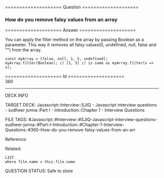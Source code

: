 ==================== Question ====================  

### How do you remove falsy values from an array  

==================== Answer ====================  

You can apply the filter method on the array by passing Boolean as a parameter. This way it removes all falsy values(0, undefined, null, false and "") from the array.

<!-- codeblock-start -->
<pre><code class="hljs language-javascript"><span class="hljs-keyword">const</span> myArray = [<span class="hljs-literal">false</span>, <span class="hljs-literal">null</span>, <span class="hljs-number">1</span>, <span class="hljs-number">5</span>, <span class="hljs-literal">undefined</span>];
myArray.<span class="hljs-title function_">filter</span>(<span class="hljs-title class_">Boolean</span>); <span class="hljs-comment">// [1, 5] // is same as myArray.filter(x => x);</span>
</code></pre>
<!-- codeblock-end -->

==================== Id ====================  
360

---

DECK INFO

TARGET DECK: Javascript::Interview::SJIQ - Javascript interview questions - sudheer jonna::Part I - Introduction::Chapter 1 - Interview Questions

FILE TAGS: #Javascript::#Interview::#SJIQ-Javascript-interview-questions-sudheer-jonna::#Part-I-Introduction::#Chapter-1-Interview-Questions::#360-How-do-you-remove-falsy-values-from-an-arr

Reference:

Related:

```dataview
LIST
where file.name = this.file.name
```

QUESTION STATUS: Safe to store
